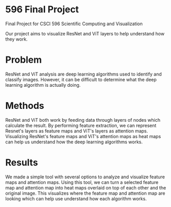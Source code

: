 # 596 Final Project
Final Project for CSCI 596 Scientific Computing and Visualization

Our project aims to visualize ResNet and ViT layers to help understand how they work.

# Problem
ResNet and ViT analysis are deep learning algorithms used to identify and classify images.
However, it can be difficult to determine what the deep learning algorithm is actually doing.

# Methods
ResNet and ViT both work by feeding data through layers of nodes which calculate the result.
By performing feature extraction, we can represent Resnet's layers as feature maps and ViT's layers as attention maps.
Visualizing ResNet's feature maps and ViT's attention maps as heat maps can help us understand how the deep learning algorithms works.

# Results
We made a simple tool with several options to analyze and visualize feature maps and attention maps.
Using this tool, we can turn a selected feature map and attention map into heat maps overlaid on top of each other and the original image.
This visualizes where the feature map and attention map are looking which can help use understand how each algorithm works.
